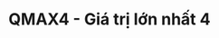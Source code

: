 ---
layout: post
title:  "QMAX4 - Giá trị lớn nhất 4"
categories: [tree, set, data-structure]
code: QMAX4
src: QMAX4.cpp
---